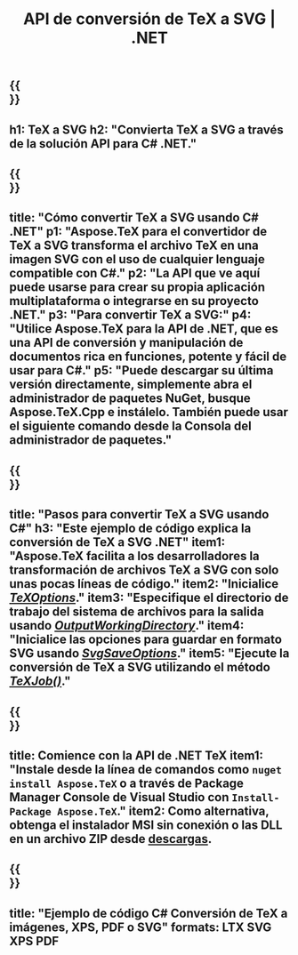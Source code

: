 ﻿---
translation: true
template: /_templates/_conversion-child-net.md
title: API de conversión de TeX a SVG | .NET
description: Funcionalidad de conversión de TeX a SVG. Integre esta biblioteca .NET local en su proyecto o use aplicaciones multiplataforma para convertir TeX a SVG.
keywords: tex a svg api net, tex2svg integra c#
url: /net/conversion/tex-to-svg/
family: tex
platformtag: net
feature: conversion
informat: TEX
outformat: SVG
otherformats: BMP PNG JPEG TIFF PDF XPS
---


{{<section banner>}}
---
h1: TeX a SVG
h2: "Convierta TeX a SVG a través de la solución API para C# .NET."
---

{{<section overview>}}
---
title: "Cómo convertir TeX a SVG usando C# .NET"
p1: "Aspose.TeX para el convertidor de TeX a SVG transforma el archivo TeX en una imagen SVG con el uso de cualquier lenguaje compatible con C#."
p2: "La API que ve aquí puede usarse para crear su propia aplicación multiplataforma o integrarse en su proyecto .NET."
p3: "Para convertir TeX a SVG:"
p4: "Utilice Aspose.TeX para la API de .NET, que es una API de conversión y manipulación de documentos rica en funciones, potente y fácil de usar para C#."
p5: "Puede descargar su última versión directamente, simplemente abra el administrador de paquetes NuGet, busque Aspose.TeX.Cpp e instálelo. También puede usar el siguiente comando desde la Consola del administrador de paquetes."
---

{{<section feature1>}}
---
title: "Pasos para convertir TeX a SVG usando C#"
h3: "Este ejemplo de código explica la conversión de TeX a SVG .NET"
item1: "Aspose.TeX facilita a los desarrolladores la transformación de archivos TeX a SVG con solo unas pocas líneas de código."
item2: "Inicialice [*TeXOptions*](https://reference.aspose.com/tex/net/aspose.tex/texoptions/)."
item3: "Especifique el directorio de trabajo del sistema de archivos para la salida usando [*OutputWorkingDirectory*](https://reference.aspose.com/tex/net/aspose.tex/texoptions/outputworkingdirectory/)."
item4: "Inicialice las opciones para guardar en formato SVG usando [*SvgSaveOptions*](https://reference.aspose.com/tex/net/aspose.tex.presentation.image/svgsaveoptions/)."
item5: "Ejecute la conversión de TeX a SVG utilizando el método [*TeXJob()*](https://reference.aspose.com/tex/net/aspose.tex/texjob/)."
---

{{<section feature2>}}
---
title: Comience con la API de .NET TeX
item1: "Instale desde la línea de comandos como ```nuget install Aspose.TeX``` o a través de Package Manager Console de Visual Studio con ```Install-Package Aspose.TeX```."
item2: Como alternativa, obtenga el instalador MSI sin conexión o las DLL en un archivo ZIP desde [descargas](https://releases.aspose.com/tex/net).
---

{{<section widget>}}
---
title: "Ejemplo de código C# Conversión de TeX a imágenes, XPS, PDF o SVG"
formats: LTX SVG XPS PDF
---